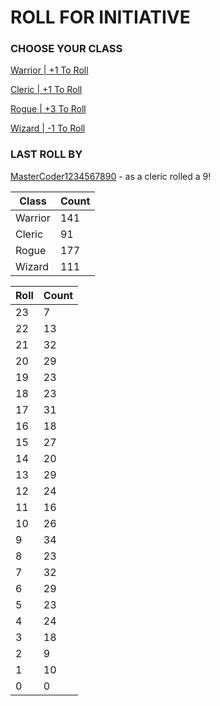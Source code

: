 # ROLL FOR INITIATIVE
### CHOOSE YOUR CLASS

[Warrior | +1 To Roll](https://github.com/benjaminsampica/benjaminsampica/issues/new?title=roll%7Cwarrior&body=Just+click+%27Submit+new+issue%27.)

[Cleric | +1 To Roll](https://github.com/benjaminsampica/benjaminsampica/issues/new?title=roll%7Ccleric&body=Just+click+%27Submit+new+issue%27.)

[Rogue | +3 To Roll](https://github.com/benjaminsampica/benjaminsampica/issues/new?title=roll%7Crogue&body=Just+click+%27Submit+new+issue%27.)

[Wizard | -1 To Roll](https://github.com/benjaminsampica/benjaminsampica/issues/new?title=roll%7Cwizard&body=Just+click+%27Submit+new+issue%27.)
### LAST ROLL BY
[MasterCoder1234567890](https://www.github.com/MasterCoder1234567890) - as a cleric rolled a 9!

|Class|Count|
|-|-|
|Warrior|141|
|Cleric|91|
|Rogue|177|
|Wizard|111|

|Roll|Count|
|-|-|
|23|7
|22|13
|21|32
|20|29
|19|23
|18|23
|17|31
|16|18
|15|27
|14|20
|13|29
|12|24
|11|16
|10|26
|9|34
|8|23
|7|32
|6|29
|5|23
|4|24
|3|18
|2|9
|1|10
|0|0
